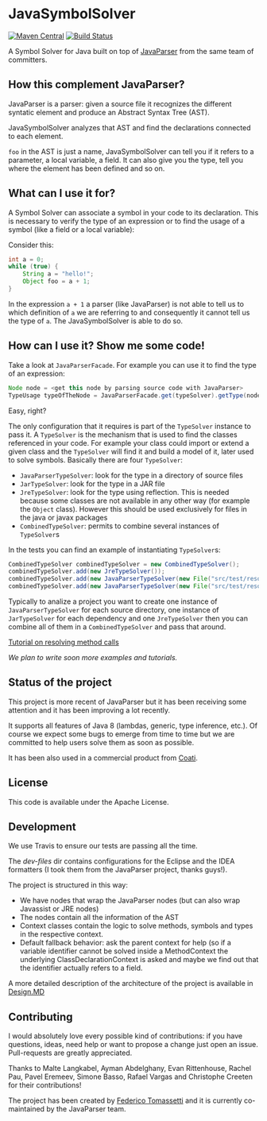 # JavaSymbolSolver

[![Maven Central](https://img.shields.io/maven-central/v/com.github.javaparser/java-symbol-solver-core.svg)](http://search.maven.org/#search%7Cgav%7C1%7Cg%3A%22com.github.javaparser%22%20AND%20a%3A%22java-symbol-solver-core%22)
[![Build Status](https://travis-ci.org/javaparser/javasymbolsolver.svg?branch=master)](https://travis-ci.org/javaparser/javasymbolsolver)

A Symbol Solver for Java built on top of [JavaParser](https://github.com/javaparser/javaparser/) from the same team of committers.

## How this complement JavaParser?

JavaParser is a parser: given a source file it recognizes the different syntatic
element and produce an Abstract Syntax Tree (AST).

JavaSymbolSolver analyzes that AST and find the declarations connected to each element.

`foo` in the AST is just a name, JavaSymbolSolver can tell you if it refers to a parameter, a local variable, a field. It can also give you the type, tell you where
the element has been defined and so on.

## What can I use it for?

A Symbol Solver can associate a symbol in your code to its declaration. This is necessary to verify the type of an expression or to find the usage of a symbol (like a field or a local variable):

Consider this:

```java
int a = 0;
while (true) {
    String a = "hello!";
    Object foo = a + 1;
}
```

In the expression `a + 1` a parser (like JavaParser) is not able to tell us to which definition of `a` we are referring to and consequently it cannot tell us the type of `a`. The JavaSymbolSolver is able to do so.

## How can I use it? Show me some code!

Take a look at `JavaParserFacade`. For example you can use it to find the type of an expression:

```java
Node node = <get this node by parsing source code with JavaParser>
TypeUsage typeOfTheNode = JavaParserFacade.get(typeSolver).getType(node);
```

Easy, right?

The only configuration that it requires is part of the `TypeSolver` instance to pass it. A `TypeSolver` is the mechanism that is used to find the classes referenced in your code. For example your class could import or extend a given class and the `TypeSolver` will find it and build a model of it, later used to solve symbols. Basically there are four `TypeSolver`:
* `JavaParserTypeSolver`: look for the type in a directory of source files
* `JarTypeSolver`: look for the type in a JAR file
* `JreTypeSolver`: look for the type using reflection. This is needed because some classes are not available in any other way (for example the `Object` class). However this should be used exclusively for files in the java or javax packages
* `CombinedTypeSolver`: permits to combine several instances of `TypeSolver`s

In the tests you can find an example of instantiating `TypeSolver`s:

```java
CombinedTypeSolver combinedTypeSolver = new CombinedTypeSolver();
combinedTypeSolver.add(new JreTypeSolver());
combinedTypeSolver.add(new JavaParserTypeSolver(new File("src/test/resources/javaparser_src/proper_source")));
combinedTypeSolver.add(new JavaParserTypeSolver(new File("src/test/resources/javaparser_src/generated")));
```

Typically to analize a project you want to create one instance of `JavaParserTypeSolver` for each source directory, one instance of `JarTypeSolver` for each dependency and one `JreTypeSolver` then you can combine all of them in a `CombinedTypeSolver` and pass that around.

[Tutorial on resolving method calls](http://tomassetti.me/resolve-method-calls-using-java-symbol-solver/)

_We plan to write soon more examples and tutorials._

## Status of the project

This project is more recent of JavaParser but it has been receiving some attention and
it has been improving a lot recently.

It supports all features of Java 8 (lambdas, generic, type inference, etc.). 
Of course we expect some bugs to emerge from time to time but we are committed to help users solve them as soon as possible.

It has been also used in a commercial product from [Coati](https://www.coati.io/).

## License

This code is available under the Apache License.

## Development

We use Travis to ensure our tests are passing all the time.

The _dev-files_ dir contains configurations for the Eclipse and the IDEA formatters (I took them from the JavaParser project, thanks guys!).

The project is structured in this way:

* We have nodes that wrap the JavaParser nodes (but can also wrap Javassist or JRE nodes)
* The nodes contain all the information of the AST
* Context classes contain the logic to solve methods, symbols and types in the respective context.
* Default fallback behavior: ask the parent context for help (so if a variable identifier cannot be solved inside a MethodContext the underlying ClassDeclarationContext is asked and maybe we find out that the identifier actually refers to a field.

A more detailed description of the architecture of the project is available in [Design.MD](https://github.com/javaparser/javasymbolsolver/blob/master/Design.MD)

## Contributing

I would absolutely love every possible kind of contributions: if you have questions, ideas, need help or want to propose a change just open an issue. Pull-requests are greatly appreciated.

Thanks to Malte Langkabel, Ayman Abdelghany, Evan Rittenhouse, Rachel Pau, Pavel Eremeev, Simone Basso, Rafael Vargas and Christophe Creeten for their contributions!

The project has been created by [Federico Tomassetti](http://tomassetti.me) and it is currently co-maintained by the JavaParser team.
